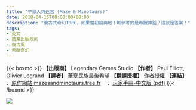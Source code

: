 ```yaml
---
title: "牛頭人與迷宮 (Maze & Minotaurs)"
date: 2018-04-15T00:00:00+08:00
description: "復古式奇幻TRPG，如果當初龍與地下城參考的是希臘神話？這就是答案！"
tags: 
- 英文
- 商業出版規則
- 復古風
- 希臘奇幻
---
```

{{< boxmd >}}
**【出版商】** Legendary Games Studio
**【作者】** Paul Elliott, Olivier Legrand
**【譯者】** 華夏民族最後希望
**【翻譯授權】** [作者授權](https://cdn.discordapp.com/attachments/435095237174624257/435096144025223169/1523805356055.jpg)
**【連結】**
　．[原作網站 mazesandminotaurs.free.fr](http://mazesandminotaurs.free.fr/revised.html)
　．[玩家手冊-中文版 (pdf)](https://drive.google.com/file/d/1H1WCm5N2CDHbxx__5kwL4OOsLK9BxTRN/view)
{{< /boxmd >}}

<img src='http://mazesandminotaurs.free.fr/MM1.jpg'>
